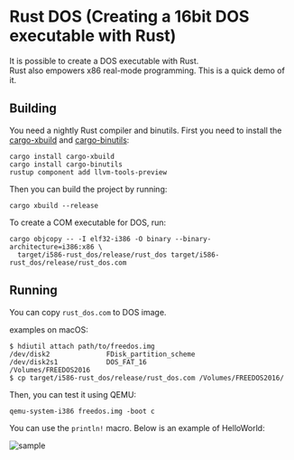 # Rust DOS (Creating a 16bit DOS executable with Rust)

It is possible to create a DOS executable with Rust.  
Rust also empowers x86 real-mode programming. This is a quick demo of it.

## Building
You need a nightly Rust compiler and binutils. First you need to install the [cargo-xbuild](https://github.com/rust-osdev/cargo-xbuild) and [cargo-binutils](https://github.com/rust-embedded/cargo-binutils):

```shell
cargo install cargo-xbuild 
cargo install cargo-binutils
rustup component add llvm-tools-preview
```

Then you can build the project by running:

```shell
cargo xbuild --release
```

To create a COM executable for DOS, run:

```shell
cargo objcopy -- -I elf32-i386 -O binary --binary-architecture=i386:x86 \
  target/i586-rust_dos/release/rust_dos target/i586-rust_dos/release/rust_dos.com
```

## Running
You can copy `rust_dos.com` to DOS image.  

examples on macOS:

```shell
$ hdiutil attach path/to/freedos.img 
/dev/disk2          	FDisk_partition_scheme         	
/dev/disk2s1        	DOS_FAT_16                     	/Volumes/FREEDOS2016
$ cp target/i586-rust_dos/release/rust_dos.com /Volumes/FREEDOS2016/
```

Then, you can test it using QEMU:

```shell
qemu-system-i386 freedos.img -boot c
```

You can use the `println!` macro. 
Below is an example of HelloWorld:

![sample](https://github.com/ellbrid/rust_dos/blob/images/rust_dos_hello.png)
